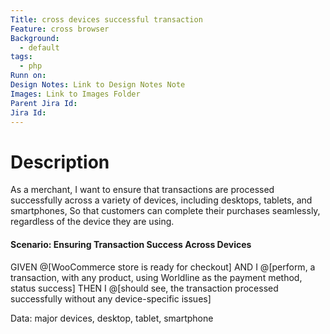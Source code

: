 ```yaml
---
Title: cross devices successful transaction
Feature: cross browser
Background:
  - default
tags:
  - php
Runn on: 
Design Notes: Link to Design Notes Note
Images: Link to Images Folder
Parent Jira Id: 
Jira Id: 
---
```


# Description

As a merchant,
I want to ensure that transactions are processed successfully across a variety of devices, including desktops, tablets, and smartphones,
So that customers can complete their purchases seamlessly, regardless of the device they are using.

#### Scenario: Ensuring Transaction Success Across Devices

GIVEN @[WooCommerce store is ready for checkout]
AND I @[perform, a transaction, with any product, using Worldline as the payment method, status success]
THEN I @[should see, the transaction processed successfully without any device-specific issues]

Data: major devices, desktop, tablet, smartphone
